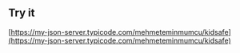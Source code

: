 ## Try it

[https://my-json-server.typicode.com/mehmeteminmumcu/kidsafe](https://my-json-server.typicode.com/mehmeteminmumcu/kidsafe)


